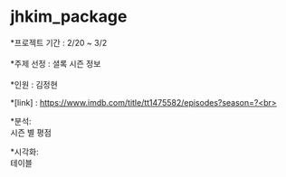 # jhkim_package
*프로젝트 기간 : 2/20 ~ 3/2 <br>  
*주제 선정 : 셜록 시즌 정보<br>  
*인원 : 김정현 <br> 

*[link] : https://www.imdb.com/title/tt1475582/episodes?season=?<br> 
  
*분석:<br>
   시즌 별 평점 <br>

*시각화:<br> 
	테이블 
